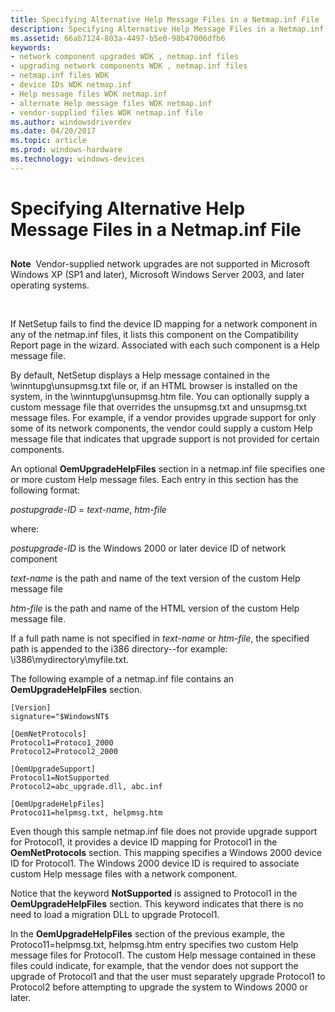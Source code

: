 ```yaml
---
title: Specifying Alternative Help Message Files in a Netmap.inf File
description: Specifying Alternative Help Message Files in a Netmap.inf File
ms.assetid: 66ab7124-803a-4497-b5e0-98b47006dfb6
keywords:
- network component upgrades WDK , netmap.inf files
- upgrading network components WDK , netmap.inf files
- netmap.inf files WDK
- device IDs WDK netmap.inf
- Help message files WDK netmap.inf
- alternate Help message files WDK netmap.inf
- vendor-supplied files WDK netmap.inf file
ms.author: windowsdriverdev
ms.date: 04/20/2017
ms.topic: article
ms.prod: windows-hardware
ms.technology: windows-devices
---
```


# Specifying Alternative Help Message Files in a Netmap.inf File


## <a href="" id="ddk-specifying-alternative-help-message-files-in-a-netmap-inf-file-ng"></a>


**Note**  Vendor-supplied network upgrades are not supported in Microsoft Windows XP (SP1 and later), Microsoft Windows Server 2003, and later operating systems.

 

If NetSetup fails to find the device ID mapping for a network component in any of the netmap.inf files, it lists this component on the Compatibility Report page in the wizard. Associated with each such component is a Help message file.

By default, NetSetup displays a Help message contained in the \\winntupg\\unsupmsg.txt file or, if an HTML browser is installed on the system, in the \\winntupg\\unsupmsg.htm file. You can optionally supply a custom message file that overrides the unsupmsg.txt and unsupmsg.txt message files. For example, if a vendor provides upgrade support for only some of its network components, the vendor could supply a custom Help message file that indicates that upgrade support is not provided for certain components.

An optional **OemUpgradeHelpFiles** section in a netmap.inf file specifies one or more custom Help message files. Each entry in this section has the following format:

*postupgrade-ID* = *text-name*, *htm-file*

where:

*postupgrade-ID* is the Windows 2000 or later device ID of network component

*text-name* is the path and name of the text version of the custom Help message file

*htm-file* is the path and name of the HTML version of the custom Help message file.

If a full path name is not specified in *text-name* or *htm-file*, the specified path is appended to the i386 directory--for example: \\i386\\mydirectory\\myfile.txt.

The following example of a netmap.inf file contains an **OemUpgradeHelpFiles** section.

```
[Version]
signature="$WindowsNT$

[OemNetProtocols]
Protocol1=Protoco1_2000
Protocol2=Protocol2_2000

[OemUpgradeSupport]
Protocol1=NotSupported
Protocol2=abc_upgrade.dll, abc.inf

[OemUpgradeHelpFiles]
Protoco11=helpmsg.txt, helpmsg.htm
```

Even though this sample netmap.inf file does not provide upgrade support for Protocol1, it provides a device ID mapping for Protocol1 in the **OemNetProtocols** section. This mapping specifies a Windows 2000 device ID for Protocol1. The Windows 2000 device ID is required to associate custom Help message files with a network component.

Notice that the keyword **NotSupported** is assigned to Protocol1 in the **OemUpgradeHelpFiles** section. This keyword indicates that there is no need to load a migration DLL to upgrade Protocol1.

In the **OemUpgradeHelpFiles** section of the previous example, the Protoco11=helpmsg.txt, helpmsg.htm entry specifies two custom Help message files for Protocol1. The custom Help message contained in these files could indicate, for example, that the vendor does not support the upgrade of Protocol1 and that the user must separately upgrade Protocol1 to Protocol2 before attempting to upgrade the system to Windows 2000 or later.

 

 





